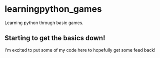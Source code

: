 # learningpython_games
Learning python through basic games.
## Starting to get the basics down!
I'm excited to put some of my code here to hopefully get some feed back!
